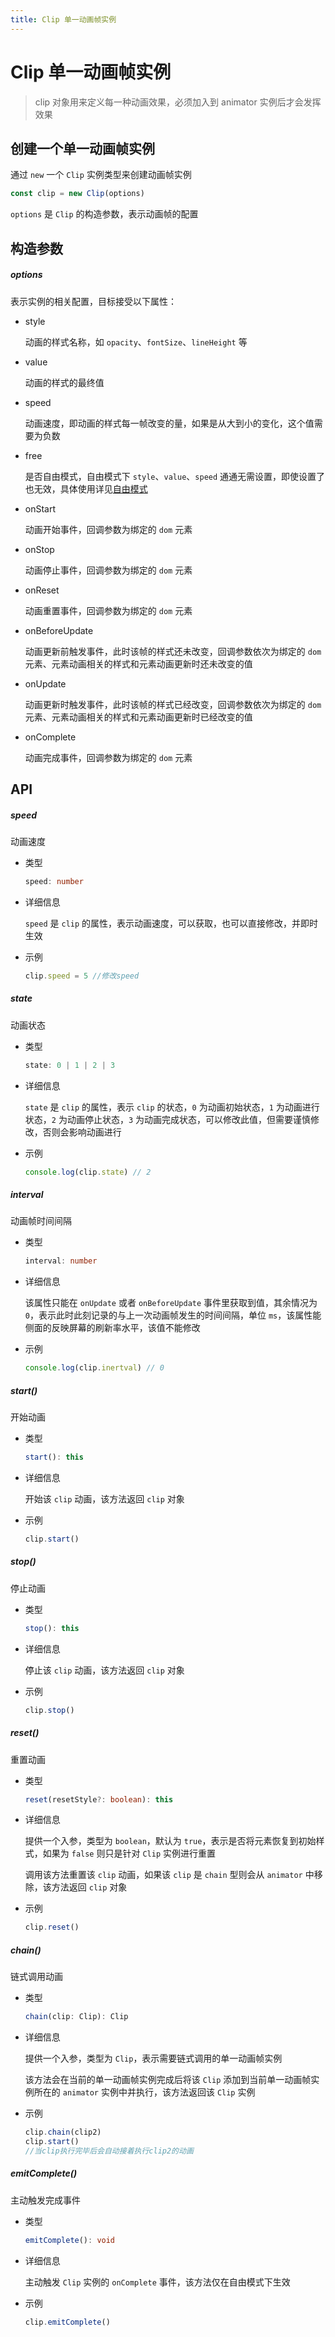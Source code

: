 ```yaml
---
title: Clip 单一动画帧实例
---
```


# Clip 单一动画帧实例

> clip 对象用来定义每一种动画效果，必须加入到 animator 实例后才会发挥效果

## 创建一个单一动画帧实例

通过 `new` 一个 `Clip` 实例类型来创建动画帧实例

```ts
const clip = new Clip(options)
```

`options` 是 `Clip` 的构造参数，表示动画帧的配置

## 构造参数

##### options <Badge type="danger" text="ClipOptionsType" />

表示实例的相关配置，目标接受以下属性：

- style <Badge type="danger" text="keyof CSS.Properties" />

  动画的样式名称，如 `opacity`、`fontSize`、`lineHeight` 等

- value <Badge type="danger" text="string | number" />

  动画的样式的最终值

- speed <Badge type="danger" text="number" />

  动画速度，即动画的样式每一帧改变的量，如果是从大到小的变化，这个值需要为负数

- free <Badge type="danger" text="boolean" />

  是否自由模式，自由模式下 `style`、`value`、`speed` 通通无需设置，即使设置了也无效，具体使用详见[自由模式](/guide/free)

- onStart <Badge type="danger" text="(this: Clip, el: HTMLElement) => void" />

  动画开始事件，回调参数为绑定的 `dom` 元素

- onStop <Badge type="danger" text="(this: Clip, el: HTMLElement) => void" />

  动画停止事件，回调参数为绑定的 `dom` 元素

- onReset <Badge type="danger" text="(this: Clip, el: HTMLElement) => void" />

  动画重置事件，回调参数为绑定的 `dom` 元素

- onBeforeUpdate <Badge type="danger" text="(this: Clip, el: HTMLElement, style?: keyof CSS.Properties, value?: string | number) => void" />

  动画更新前触发事件，此时该帧的样式还未改变，回调参数依次为绑定的 `dom` 元素、元素动画相关的样式和元素动画更新时还未改变的值

- onUpdate <Badge type="danger" text="(this: Clip, el: HTMLElement, style?: keyof CSS.Properties, value?: string | number) => void" />

  动画更新时触发事件，此时该帧的样式已经改变，回调参数依次为绑定的 `dom` 元素、元素动画相关的样式和元素动画更新时已经改变的值

- onComplete <Badge type="danger" text="(this: Clip, el: HTMLElement) => void" />

  动画完成事件，回调参数为绑定的 `dom` 元素

## API

##### speed

动画速度

- 类型

  ```ts
  speed: number
  ```

- 详细信息

  `speed` 是 `clip` 的属性，表示动画速度，可以获取，也可以直接修改，并即时生效

- 示例

  ```ts
  clip.speed = 5 //修改speed
  ```

##### state

动画状态

- 类型

  ```ts
  state: 0 | 1 | 2 | 3
  ```

- 详细信息

  `state` 是 `clip` 的属性，表示 `clip` 的状态，`0` 为动画初始状态，`1` 为动画进行状态，`2` 为动画停止状态，`3` 为动画完成状态，可以修改此值，但需要谨慎修改，否则会影响动画进行

- 示例

  ```ts
  console.log(clip.state) // 2
  ```

##### interval

动画帧时间间隔

- 类型

  ```ts
  interval: number
  ```

- 详细信息

  该属性只能在 `onUpdate` 或者 `onBeforeUpdate` 事件里获取到值，其余情况为 `0`，表示此时此刻记录的与上一次动画帧发生的时间间隔，单位 `ms`，该属性能侧面的反映屏幕的刷新率水平，该值不能修改

- 示例

  ```ts
  console.log(clip.inertval) // 0
  ```

##### start()

开始动画

- 类型

  ```ts
  start(): this
  ```

- 详细信息

  开始该 `clip` 动画，该方法返回 `clip` 对象

- 示例

  ```ts
  clip.start()
  ```

##### stop()

停止动画

- 类型

  ```ts
  stop(): this
  ```

- 详细信息

  停止该 `clip` 动画，该方法返回 `clip` 对象

- 示例

  ```ts
  clip.stop()
  ```

##### reset()

重置动画

- 类型

  ```ts
  reset(resetStyle?: boolean): this
  ```

- 详细信息

  提供一个入参，类型为 `boolean`，默认为 `true`，表示是否将元素恢复到初始样式，如果为 `false` 则只是针对 `Clip` 实例进行重置

  调用该方法重置该 `clip` 动画，如果该 `clip` 是 `chain` 型则会从 `animator` 中移除，该方法返回 `clip` 对象

- 示例

  ```ts
  clip.reset()
  ```

##### chain()

链式调用动画

- 类型

  ```ts
  chain(clip: Clip): Clip
  ```

- 详细信息

  提供一个入参，类型为 `Clip`，表示需要链式调用的单一动画帧实例

  该方法会在当前的单一动画帧实例完成后将该 `Clip` 添加到当前单一动画帧实例所在的 `animator` 实例中并执行，该方法返回该 `Clip` 实例

- 示例

  ```ts
  clip.chain(clip2)
  clip.start()
  //当clip执行完毕后会自动接着执行clip2的动画
  ```

##### emitComplete()

主动触发完成事件

- 类型

  ```ts
  emitComplete(): void
  ```

- 详细信息

  主动触发 `Clip` 实例的 `onComplete` 事件，该方法仅在自由模式下生效

- 示例

  ```ts
  clip.emitComplete()
  ```
